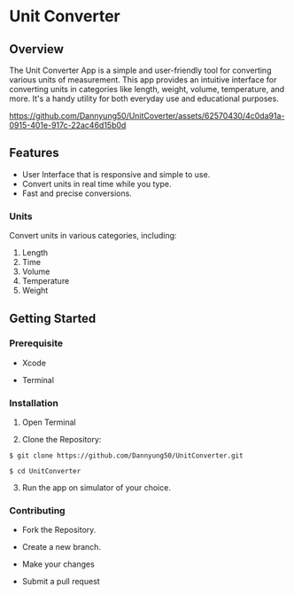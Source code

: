 # **Unit Converter**
## Overview

The Unit Converter App is a simple and user-friendly tool for converting various units of measurement. This app provides an intuitive interface for converting units in categories like length, weight, volume, temperature, and more. It's a handy utility for both everyday use and educational purposes.



https://github.com/Dannyung50/UnitCoverter/assets/62570430/4c0da91a-0915-401e-917c-22ac46d15b0d




## Features

- User Interface that is responsive and simple to use.
- Convert units in real time while you type.
- Fast and precise conversions.


### Units
Convert units in various categories, including:

1. Length
2. Time
3. Volume
4. Temperature
5. Weight

## Getting Started

### Prerequisite

- Xcode

- Terminal




### Installation

1. Open Terminal

2. Clone the Repository:
```
$ git clone https://github.com/Dannyung50/UnitConverter.git

$ cd UnitConverter
```
3. Run the app on  simulator of your choice.

### Contributing

- Fork the Repository.

- Create a new branch.

- Make your changes

- Submit a pull request

